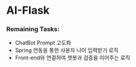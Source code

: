 # AI-Flask

### Remaining Tasks:
- ChatBot Prompt 고도화
- Spring 연동을 통한 사용자 나이 입력받기 로직
- Front-end와 연결하여 챗봇과 검증을 이어주는 로직
